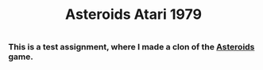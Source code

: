 <h1 align="center"> Asteroids Atari 1979 <h1>
<h3> This is a test assignment, where I made a clon of the <a href="https://ru.wikipedia.org/wiki/Asteroids" target="_blank"> Asteroids </a> game. <h3>
